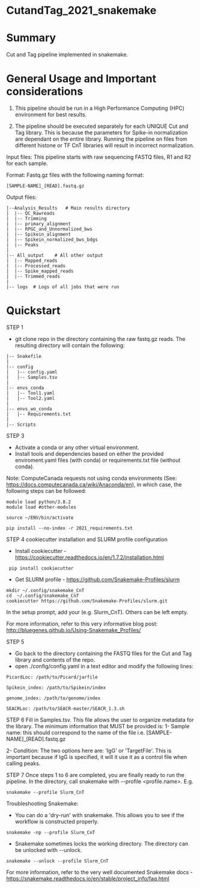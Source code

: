 # CutandTag_2021_snakemake


# Summary
Cut and Tag pipeline implemented in snakemake.

# General Usage and Important considerations
1) This pipeline should be run in a High Performance Computing (HPC) environment for best results.

2) The pipeline should be executed separately for each UNIQUE Cut and Tag library. This is because the parameters for Spike-in normalization are dependant on the entire library. Running the pipeline on files from different histone or TF CnT libraries will result in incorrect normalization.

Input files:
This pipeline starts with raw sequencing FASTQ files, R1 and R2 for each sample.

Format:
Fastq.gz files with the following naming format:

```
[SAMPLE-NAME]_[READ].fastq.gz
```


Output files:

```
|--Analysis_Results   # Main results directory
|  |-- QC_Rawreads
|  |-- Trimming
|  |-- primary_alignment
|  |-- RPGC_and_Unnormalized_bws
|  |-- Spikein_alignment
|  |-- Spikein_normalized_bws_bdgs
|  |-- Peaks
|
|-- All_output    # All other output
|  |-- Mapped_reads
|  |-- Processed_reads
|  |-- Spike_mapped_reads
|  |-- Trimmed_reads
|
|-- logs  # Logs of all jobs that were run
```



# Quickstart

STEP 1
- git clone repo in the directory containing the raw fastq.gz reads. The resulting directory will contain the following:

```
|-- Snakefile
|
|-- config  
|   |-- config.yaml
|   |-- Samples.tsv
|
|-- envs_conda
|   |-- Tool1.yaml
|   |-- Tool2.yaml
|
|-- envs_wo_conda
|   |-- Requirements.txt
|
|-- Scripts
```

STEP 3
- Activate a conda or any other virtual environment.
- Install tools and dependencies based on either the provided enviroment.yaml files (with conda) or requirements.txt file (without conda).

Note: ComputeCanada requests not using conda environments (See: https://docs.computecanada.ca/wiki/Anaconda/en), in which case, the following steps can be followed:

```
module load python/3.8.2
module load #other-modules
```
```
source ~/ENV/bin/activate
```

```
pip install --no-index -r 2021_requirements.txt
```

STEP 4
cookiecutter installation and SLURM profile configuration
 - Install cookiecutter - https://cookiecutter.readthedocs.io/en/1.7.2/installation.html

```
 pip install cookiecutter
```
 - Get SLURM profile - https://github.com/Snakemake-Profiles/slurm

```
mkdir ~/.config/snakemake_CnT
cd  ~/.config/snakemake_CnT
cookiecutter https://github.com/Snakemake-Profiles/slurm.git
```

In the setup prompt, add your <profile name> (e.g. Slurm_CnT). Others can be left empty.

For more information, refer to this very informative blog post: http://bluegenes.github.io/Using-Snakemake_Profiles/

STEP 5
- Go back to the directory containing the FASTQ files for the Cut and Tag library and contents of the repo.
- open ./config/config.yaml in a text editor and modify the following lines:
```
PicardLoc: /path/to/Picard/jarfile

Spikein_index: /path/to/Spikein/index

genome_index: /path/to/genome/index

SEACRLoc: /path/to/SEACR-master/SEACR_1.3.sh
```

STEP 6
Fill in Samples.tsv. This file allows the user to organize metadata for the library. The minimum information that MUST be provided is:
1- Sample name: this should correspond to the name of the file i.e. [SAMPLE-NAME]_[READ].fastq.gz

2- Condition: The two options here are: 'IgG' or 'TargetFile'. This is important because if IgG is specified, it will it use it as a control file when calling peaks.


STEP 7
Once steps 1 to 6 are completed, you are finally ready to run the pipeline. In the directory, call snakemake with --profile <profile.name>. E.g.


```
snakemake --profile Slurm_CnT
```

Troubleshooting Snakemake:

- You can do a 'dry-run' with snakemake. This allows you to see if the workflow is constructed properly.
```
snakemake -np --profile Slurm_CnT
```

- Snakemake sometimes locks the working directory. The directory can be unlocked with --unlock.
```
snakemake --unlock --profile Slurm_CnT
```

For more information, refer to the very well documented Snakemake docs - https://snakemake.readthedocs.io/en/stable/project_info/faq.html
